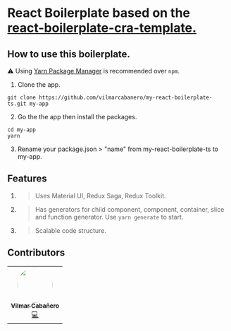 #

# React Boilerplate based on the [react-boilerplate-cra-template.](https://github.com/react-boilerplate/react-boilerplate-cra-template)

## How to use this boilerplate.

⚠️ Using [Yarn Package Manager](https://yarnpkg.com) is recommended over `npm`.

1. Clone the app.

```shell
git clone https://github.com/vilmarcabanero/my-react-boilerplate-ts.git my-app
```

2. Go the the app then install the packages.

```shell
cd my-app
yarn
```

3. Rename your package.json > "name" from my-react-boilerplate-ts to my-app.

## Features

1. > Uses Material UI, Redux Saga, Redux Toolkit.
2. > Has generators for child component, component, container, slice and function generator. Use `` yarn generate `` to start.
3. > Scalable code structure. 

## Contributors

<!-- ALL-CONTRIBUTORS-LIST:START - Do not remove or modify this section -->
<!-- prettier-ignore-start -->
<!-- markdownlint-disable -->
<table>
  <tr>
    <td align="center"><a href="https://github.com/vilmarcabanero"><img src="https://res.cloudinary.com/entropiya/image/upload/v1658159067/ns6937apslmxxp5jg5ma.jpg" width="80px;" style="border-radius: 50%;" alt=""/><br /><sub><b>Vilmar Cabañero</b></sub></a><br /><a href="https://github.com/react-boilerplate/react-boilerplate-cra-template/commits?author=Can-Sahin" title="Commits">💻</a>
    
</table>

<!-- markdownlint-restore -->
<!-- prettier-ignore-end -->

<!-- ALL-CONTRIBUTORS-LIST:END -->
